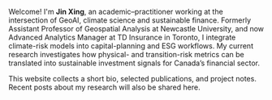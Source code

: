 

Welcome! I'm **Jin Xing**, an academic–practitioner working at the intersection of GeoAI, climate science and sustainable finance. Formerly Assistant Professor of Geospatial Analysis at Newcastle University, and now Advanced Analytics Manager at TD Insurance in Toronto, I integrate climate-risk models into capital-planning and ESG workflows. My current research investigates how physical- and transition-risk metrics can be translated into sustainable investment signals for Canada’s financial sector.

This website collects a short bio, selected publications, and project notes. 
Recent posts about my research will also be shared here.
